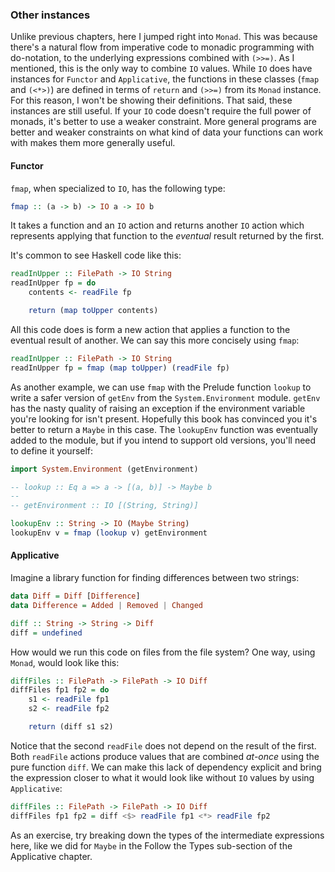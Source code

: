 ### Other instances

Unlike previous chapters, here I jumped right into `Monad`. This was because
there's a natural flow from imperative code to monadic programming with
do-notation, to the underlying expressions combined with `(>>=)`. As I
mentioned, this is the only way to combine `IO` values. While `IO` does have
instances for `Functor` and `Applicative`, the functions in these classes
(`fmap` and `(<*>)`) are defined in terms of `return` and `(>>=)` from its
`Monad` instance. For this reason, I won't be showing their definitions. That
said, these instances are still useful. If your `IO` code doesn't require the
full power of monads, it's better to use a weaker constraint. More general
programs are better and weaker constraints on what kind of data your functions
can work with makes them more generally useful.

#### Functor

`fmap`, when specialized to `IO`, has the following type:

```haskell
fmap :: (a -> b) -> IO a -> IO b
```

It takes a function and an `IO` action and returns another `IO` action which
represents applying that function to the *eventual* result returned by the
first.

It's common to see Haskell code like this:

```haskell
readInUpper :: FilePath -> IO String
readInUpper fp = do
    contents <- readFile fp

    return (map toUpper contents)
```

All this code does is form a new action that applies a function to the eventual
result of another. We can say this more concisely using `fmap`:

```haskell
readInUpper :: FilePath -> IO String
readInUpper fp = fmap (map toUpper) (readFile fp)
```

As another example, we can use `fmap` with the Prelude function `lookup` to
write a safer version of `getEnv` from the `System.Environment` module. `getEnv`
has the nasty quality of raising an exception if the environment variable you're
looking for isn't present. Hopefully this book has convinced you it's better to
return a `Maybe` in this case. The `lookupEnv` function was eventually added to
the module, but if you intend to support old versions, you'll need to define it
yourself:

```haskell
import System.Environment (getEnvironment)

-- lookup :: Eq a => a -> [(a, b)] -> Maybe b
-- 
-- getEnvironment :: IO [(String, String)]

lookupEnv :: String -> IO (Maybe String)
lookupEnv v = fmap (lookup v) getEnvironment
```

#### Applicative

Imagine a library function for finding differences between two strings:

```haskell
data Diff = Diff [Difference]
data Difference = Added | Removed | Changed

diff :: String -> String -> Diff
diff = undefined
```

How would we run this code on files from the file system? One way, using
`Monad`, would look like this:

```haskell
diffFiles :: FilePath -> FilePath -> IO Diff
diffFiles fp1 fp2 = do
    s1 <- readFile fp1
    s2 <- readFile fp2

    return (diff s1 s2)
```

Notice that the second `readFile` does not depend on the result of the first.
Both `readFile` actions produce values that are combined *at-once* using the
pure function `diff`. We can make this lack of dependency explicit and bring the
expression closer to what it would look like without `IO` values by using
`Applicative`:

```haskell
diffFiles :: FilePath -> FilePath -> IO Diff
diffFiles fp1 fp2 = diff <$> readFile fp1 <*> readFile fp2
```

As an exercise, try breaking down the types of the intermediate expressions
here, like we did for `Maybe` in the Follow the Types sub-section of the
Applicative chapter.
